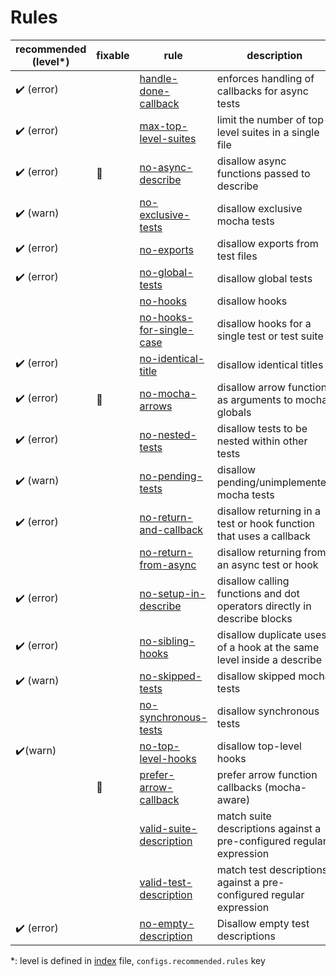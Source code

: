 # Rules

|recommended (level*)|fixable|rule|description|
|-|-|-|-|
|:heavy_check_mark: (error)|| [handle-done-callback](handle-done-callback.md) | enforces handling of callbacks for async tests
|:heavy_check_mark: (error)|| [max-top-level-suites](max-top-level-suites.md) | limit the number of top-level suites in a single file
|:heavy_check_mark: (error)|:wrench:| [no-async-describe](no-async-describe.md) | disallow async functions passed to describe
|:heavy_check_mark: (warn)|| [no-exclusive-tests](no-exclusive-tests.md) | disallow exclusive mocha tests
|:heavy_check_mark: (error)|| [no-exports](no-exports.md) | disallow exports from test files
|:heavy_check_mark: (error)|| [no-global-tests](no-global-tests.md) | disallow global tests
||| [no-hooks](no-hooks.md) | disallow hooks
||| [no-hooks-for-single-case](no-hooks-for-single-case.md) | disallow hooks for a single test or test suite
|:heavy_check_mark: (error)|| [no-identical-title](no-identical-title.md) | disallow identical titles
|:heavy_check_mark: (error)|:wrench:| [no-mocha-arrows](no-mocha-arrows.md) | disallow arrow functions as arguments to mocha globals
|:heavy_check_mark: (error)|| [no-nested-tests](no-nested-tests.md) | disallow tests to be nested within other tests
|:heavy_check_mark: (warn)|| [no-pending-tests](no-pending-tests.md) | disallow pending/unimplemented mocha tests
|:heavy_check_mark: (error)|| [no-return-and-callback](no-return-and-callback.md) | disallow returning in a test or hook function that uses a callback
||| [no-return-from-async](no-return-from-async.md) | disallow returning from an async test or hook
|:heavy_check_mark: (error)|| [no-setup-in-describe](no-setup-in-describe.md) | disallow calling functions and dot operators directly in describe blocks
|:heavy_check_mark: (error) || [no-sibling-hooks](no-sibling-hooks.md) | disallow duplicate uses of a hook at the same level inside a describe
|:heavy_check_mark: (warn)|| [no-skipped-tests](no-skipped-tests.md) | disallow skipped mocha tests
||| [no-synchronous-tests](no-synchronous-tests.md) | disallow synchronous tests
|:heavy_check_mark:(warn)|| [no-top-level-hooks](no-top-level-hooks.md) | disallow top-level hooks
||:wrench:| [prefer-arrow-callback](prefer-arrow-callback.md) | prefer arrow function callbacks (mocha-aware)
||| [valid-suite-description](valid-suite-description.md) | match suite descriptions against a pre-configured regular expression
||| [valid-test-description](valid-test-description.md) | match test descriptions against a pre-configured regular expression
|:heavy_check_mark: (error)|| [no-empty-description](no-empty-description.md) | Disallow empty test descriptions

*: level is defined in [index](../../index.js) file, `configs.recommended.rules` key
